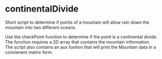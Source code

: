 continentalDivide
=================

Short script to determine if points of a mountain will allow rain down the mountain into two different oceans.

Use the checkPoint function to determine if the point is a continental divide.
The function requires a 2D array that contains the mountain information.
The script also contains an aux funtion that will print the Mountain data in a convienent matrix form.
